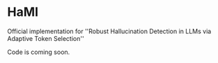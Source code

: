 # HaMI
Official implementation for ''Robust Hallucination Detection in LLMs via Adaptive Token Selection''

Code is coming soon.
